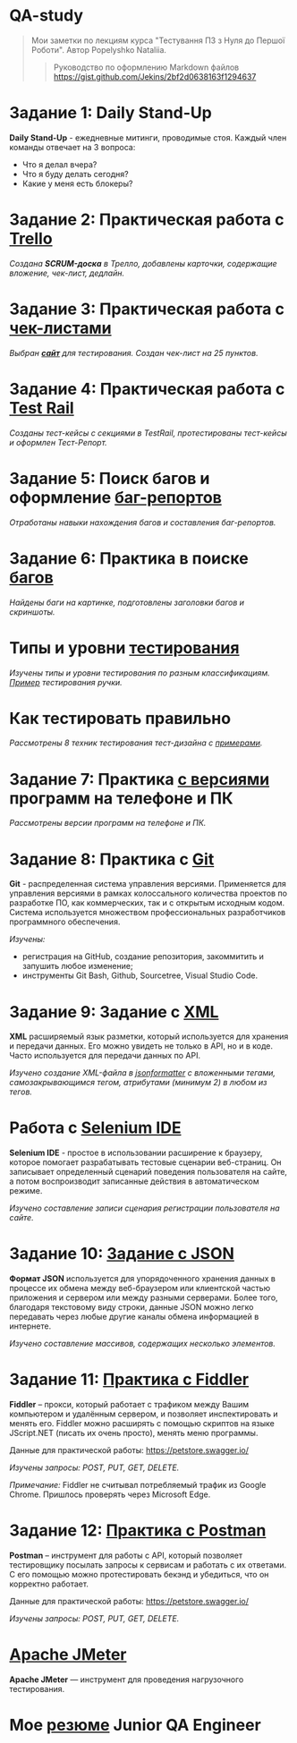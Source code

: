 # QA-study
>Мои заметки по лекциям курса "Тестування ПЗ з Нуля до Першої Роботи". Автор Popelyshko Nataliia.
>>Руководство по оформлению Markdown файлов https://gist.github.com/Jekins/2bf2d0638163f1294637 

# Задание 1: Daily Stand-Up

**Daily Stand-Up** - ежедневные митинги, проводимые стоя. Каждый член команды отвечает на 3 вопроса:
- Что я делал вчера?
- Что я буду делать сегодня?
- Какие у меня есть блокеры?


# Задание 2: Практическая работа с [Trello](/%D0%97%D0%B0%D0%B4%D0%B0%D0%BD%D0%B8%D0%B5%202_Trello_%D0%B4%D0%BE%D1%81%D0%BA%D0%B0%20%D0%B7%D0%B0%D0%B4%D0%B0%D0%BD%D0%B8%D0%B9/z2.md)

*Создана **SCRUM-доска** в Трелло, добавлены карточки, содержащие вложение, чек-лист, дедлайн.*


# Задание 3: Практическая работа с [чек-листами](/%D0%97%D0%B0%D0%B4%D0%B0%D0%BD%D0%B8%D0%B5%203_%D0%A7%D0%B5%D0%BA-%D0%BB%D0%B8%D1%81%D1%82_%D1%82%D0%B0%D0%B1%D0%BB%D0%B8%D1%86%D1%8B(Excel_Google%20Sheets)/z3.md)

*Выбран **[сайт](https://www.yakaboo.ua/)** для тестирования. Создан чек-лист на 25 пунктов.*

# Задание 4: Практическая работа с [Test Rail](/%D0%97%D0%B0%D0%B4%D0%B0%D0%BD%D0%B8%D0%B5%204_Test%20Rail_%D1%82%D0%B5%D1%81%D1%82%20%D0%BA%D0%B5%D0%B9%D1%81%D1%8B/z4.md)

*Созданы  тест-кейсы с секциями в TestRail, протестированы тест-кейсы и оформлен Тест-Репорт.*

# Задание 5: Поиск багов и оформление [баг-репортов](/%D0%97%D0%B0%D0%B4%D0%B0%D0%BD%D0%B8%D0%B5%205_%D0%91%D0%B0%D0%B3%20%D1%80%D0%B5%D0%BF%D0%BE%D1%80%D1%82_Google%20Sheets/z5.md)


*Отработаны навыки нахождения багов и составления баг-репортов.*

# Задание 6: Практика в поиске [багов](/%D0%97%D0%B0%D0%B4%D0%B0%D0%BD%D0%B8%D0%B5%206_%D0%9F%D0%BE%D0%B8%D1%81%D0%BA%20%D0%B1%D0%B0%D0%B3%D0%BE%D0%B2_Google%20Docs/z6.md)

*Найдены баги на картинке, подготовлены заголовки багов и скриншоты.*


# Типы и уровни [тестирования](/%D0%A3%D1%80%D0%BE%D0%B2%D0%BD%D0%B8%20%D1%82%D0%B5%D1%81%D1%82%D0%B8%D1%80%D0%BE%D0%B2%D0%B0%D0%BD%D0%B8%D1%8F/level.md)


*Изучены типы и уровни тестирования по разным классификациям. [Пример](/%D0%A3%D1%80%D0%BE%D0%B2%D0%BD%D0%B8%20%D1%82%D0%B5%D1%81%D1%82%D0%B8%D1%80%D0%BE%D0%B2%D0%B0%D0%BD%D0%B8%D1%8F/%D0%A2%D0%B5%D1%81%D1%82%D0%B8%D1%80%D1%83%D0%B5%D0%BC_%D1%80%D1%83%D1%87%D0%BA%D1%83.pdf) тестирования ручки.*

# Как тестировать правильно

*Рассмотрены 8 техник тестирования тест-дизайна с [примерами](https://highload.today/blogs/8-tehnik-test-dizajna-s-primerami/).*

# Задание 7: Практика [с версиями ](/%D0%97%D0%B0%D0%B4%D0%B0%D0%BD%D0%B8%D0%B5%207_%D0%9F%D1%80%D0%B0%D0%BA%D1%82%D0%B8%D0%BA%D0%B0%20%D0%BF%D0%BE%20%D0%B2%D0%B5%D1%80%D1%81%D0%B8%D1%8F%D0%BC%20%D0%9F%D0%9E/z7.md) программ на телефоне и ПК 


*Рассмотрены версии программ на телефоне и ПК.*

# Задание 8: Практика с [Git](/Git/git.md)

**Git** - распределенная система управления версиями. Применяется для управления версиями в рамках колоссального количества проектов по разработке ПО, как коммерческих, так и с открытым исходным кодом. Система используется множеством профессиональных разработчиков программного обеспечения.

*Изучены:*
- регистрация на GitHub, создание репозитория, закоммитить и запушить любое изменение;
- инструменты Git Bash, Github, Sourcetree, Visual Studio Code.

# Задание 9: Задание с [XML](/Задание%209_XML/xml.md)

**XML** расширяемый язык разметки, который используется для хранения и передачи данных. Его можно увидеть не только в API, но и в коде. Часто используется для передачи данных по API.

*Изучено создание XML-файла в [jsonformatter](https://jsonformatter.org/xml-parser) с вложенными тегами, самозакрывающимся тегом, атрибутами (минимум 2) в любом из тегов.*

# Работа с [Selenium IDE](/Selenium/selenium.md)

**Selenium IDE** - простое в использовании расширение к браузеру, которое помогает разрабатывать тестовые сценарии веб-страниц. Он записывает определенный сценарий поведения пользователя на сайте, а потом воспроизводит записанные действия в автоматическом режиме.

*Изучено составление записи сценария регистрации пользователя на сайте.* 


# Задание 10: [Задание с JSON](/Задание%2010_JSON/JSON.md)

**Формат JSON** используется для упорядоченного хранения данных в процессе их обмена между веб-браузером или клиентской частью приложения и сервером или между разными серверами. Более того, благодаря текстовому виду строки, данные JSON можно легко передавать через любые другие каналы обмена информацией в интернете.

*Изучено составление массивов, содержащих несколько элементов.*


# Задание 11: [Практика с Fiddler](/Задание%2011_Fiddler_API/fiddler.md)

**Fiddler** – прокси, который работает с трафиком между Вашим компьютером и удалённым сервером, и позволяет инспектировать и менять его. Fiddler можно расширять с помощью скриптов на языке JScript.NET (писать их очень просто), менять меню программы.

Данные для практической работы: https://petstore.swagger.io/

*Изучены запросы: POST, PUT, GET, DELETE.*

_Примечание:_ Fiddler не считывал потребляемый трафик из Google Chrome. Пришлось проверять через Microsoft Edge.

# Задание 12: [Практика с Postman](/Задание%2012_Postman_API/postman.md)

**Postman** – инструмент для работы с API, который позволяет тестировщику посылать запросы к сервисам и работать с их ответами. С его помощью можно протестировать бекэнд и убедиться, что он корректно работает.

Данные для практической работы: https://petstore.swagger.io/

*Изучены запросы: POST, PUT, GET, DELETE.*

# [Apache JMeter](/JMeter/jmeter.md)

**Apache JMeter** — инструмент для проведения нагрузочного тестирования.

# Мое [резюме](/Resume_QA/%D0%A0%D0%B5%D0%B7%D1%8E%D0%BC%D0%B5_%D0%9A%D0%B0%D1%82%D0%B5%D1%80%D0%B8%D0%BD%D0%B0%20%D0%A8%D0%B8%D1%88%D0%BA%D1%96%D0%BD%D0%B0_QA%20Engineer.pdf) Junior QA Engineer
